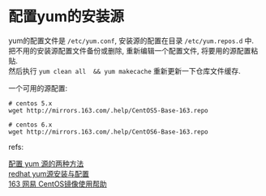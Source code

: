 # 配置yum的安装源

yum的配置文件是 `/etc/yum.conf`, 安装源的配置在目录 `/etc/yum.repos.d` 中.   
把不用的安装源配置文件备份或删除, 重新编辑一个配置文件, 将要用的源配置粘贴.   
然后执行 `yum clean all  && yum makecache` 重新更新一下仓库文件缓存. 


一个可用的源配置: 

	# centos 5.x
	wget http://mirrors.163.com/.help/CentOS5-Base-163.repo

	# centos 6.x
	wget http://mirrors.163.com/.help/CentOS6-Base-163.repo




refs:  

[配置 yum 源的两种方法][1]  
[redhat yum源安装与配置][2]   
[163 网易 CentOS镜像使用帮助][3]  


[1]: http://www.cnblogs.com/shuaixf/archive/2011/11/30/2268496.html
[2]: http://blog.chinaunix.net/uid-20729583-id-2972852.html
[3]: http://mirrors.163.com/.help/centos.html